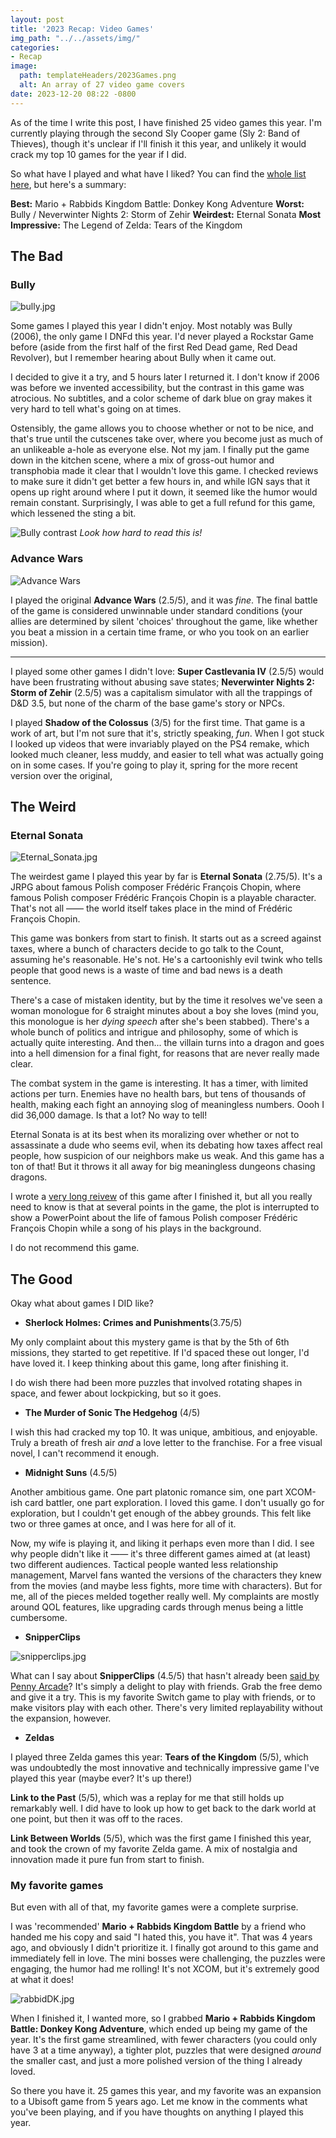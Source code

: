```yaml
---
layout: post
title: '2023 Recap: Video Games'
img_path: "../../assets/img/"
categories:
- Recap
image:
  path: templateHeaders/2023Games.png
  alt: An array of 27 video game covers
date: 2023-12-20 08:22 -0800
---
```

As of the time I write this post, I have finished 25 video games this year. I'm currently playing through the second Sly Cooper game (Sly 2: Band of Thieves), though it's unclear if I'll finish it this year, and unlikely it would crack my top 10 games for the year if I did.

So what have I played and what have I liked? You can find the [whole list here](https://alexrinehart.net/games/), but here's a summary:

**Best:** Mario + Rabbids Kingdom Battle: Donkey Kong Adventure
**Worst:** Bully / Neverwinter Nights 2: Storm of Zehir
**Weirdest:** Eternal Sonata
**Most Impressive:** The Legend of Zelda: Tears of the Kingdom

## The Bad

### Bully

![bully.jpg](bully.jpg)

Some games I played this year I didn't enjoy. Most notably was Bully (2006), the only game I DNFd this year. I'd never played a Rockstar Game before (aside from the first half of the first Red Dead game, Red Dead Revolver), but I remember hearing about Bully when it came out. 

I decided to give it a try, and 5 hours later I returned it. I don't know if 2006 was before we invented accessibility, but the contrast in this game was atrocious. No subtitles, and a color scheme of dark blue on gray makes it very hard to tell what's going on at times.

Ostensibly, the game allows you to choose whether or not to be nice, and that's true until the cutscenes take over, where you become just as much of an unlikeable a-hole as everyone else. Not my jam. I finally put the game down in the kitchen scene, where a mix of gross-out humor and transphobia made it clear that I wouldn't love this game. I checked reviews to make sure it didn't get better a few hours in, and while IGN says that it opens up right around where I put it down, it seemed like the humor would remain constant. Surprisingly, I was able to get a full refund for this game, which lessened the sting a bit.

![Bully contrast](bullyContrast.jpg)
_Look how hard to read this is!_

### Advance Wars

![Advance Wars](advanceWars.jpg)

I played the original **Advance Wars** (2.5/5), and it was *fine*. The final battle of the game is considered unwinnable under standard conditions (your allies are determined by silent 'choices' throughout the game, like whether you beat a mission in a certain time frame, or who you took on an earlier mission).

<hr>

I played some other games I didn't love: **Super Castlevania IV** (2.5/5) would have been frustrating without abusing save states; **Neverwinter Nights 2: Storm of Zehir** (2.5/5) was a capitalism simulator with all the trappings of D&D 3.5, but none of the charm of the base game's story or NPCs. 

I played **Shadow of the Colossus** (3/5) for the first time. That game is a work of art, but I'm not sure that it's, strictly speaking, *fun*. When I got stuck I looked up videos that were invariably played on the PS4 remake, which looked much cleaner, less muddy, and easier to tell what was actually going on in some cases. If you're going to play it, spring for the more recent version over the original,

## The Weird

### Eternal Sonata

![Eternal_Sonata.jpg](Eternal_Sonata.jpg)

The weirdest game I played this year by far is **Eternal Sonata** (2.75/5). It's a JRPG about famous Polish composer Frédéric François Chopin, where famous Polish composer Frédéric François Chopin is a playable character. That's not all —— the world itself takes place in the mind of Frédéric François Chopin.

This game was bonkers from start to finish. It starts out as a screed against taxes, where a bunch of characters decide to go talk to the Count, assuming he's reasonable. He's not. He's a cartoonishly evil twink who tells people that good news is a waste of time and bad news is a death sentence. 

There's a case of mistaken identity, but by the time it resolves we've seen a woman monologue for 6 straight minutes about a boy she loves (mind you, this monologue is her *dying speech* after she's been stabbed). There's a whole bunch of politics and intrigue and philosophy, some of which is actually quite interesting. And then... the villain turns into a dragon and goes into a hell dimension for a final fight, for reasons that are never really made clear.

The combat system in the game is interesting. It has a timer, with limited actions per turn. Enemies have no health bars, but tens of thousands of health, making each fight an annoying slog of meaningless numbers. Oooh I did 36,000 damage. Is that a lot? No way to tell!

Eternal Sonata is at its best when its moralizing over whether or not to assassinate a dude who seems evil, when its debating how taxes affect real people, how suspicion of our neighbors make us weak. And this game has a ton of that! But it throws it all away for big meaningless dungeons chasing dragons. 

I wrote a [very long reivew](https://alexrinehart.net/games/) of this game after I finished it, but all you really need to know is that at several points in the game, the plot is interrupted to show a PowerPoint about the life of famous Polish composer Frédéric François Chopin while a song of his plays in the background. 

I do not recommend this game.

## The Good

Okay what about games I DID like?

* **Sherlock Holmes: Crimes and Punishments**(3.75/5)

My only complaint about this mystery game is that by the 5th of 6th missions, they started to get repetitive. If I'd spaced these out longer, I'd have loved it. I keep thinking about this game, long after finishing it.

I do wish there had been more puzzles that involved rotating shapes in space, and fewer about lockpicking, but so it goes.

* **The Murder of Sonic The Hedgehog** (4/5)

I wish this had cracked my top 10. It was unique, ambitious, and enjoyable. Truly a breath of fresh air *and* a love letter to the franchise. For a free visual novel, I can't recommend it enough.

* **Midnight Suns** (4.5/5)

Another ambitious game. One part platonic romance sim, one part XCOM-ish card battler, one part exploration. I loved this game. I don't usually go for exploration, but I couldn't get enough of the abbey grounds. This felt like two or three games at once, and I was here for all of it. 

Now, my wife is playing it, and liking it perhaps even more than I did. I see why people didn't like it —— it's three different games aimed at (at least) two different audiences. Tactical people wanted less relationship management, Marvel fans wanted the versions of the characters they knew from the movies (and maybe less fights, more time with characters). But for me, all of the pieces melded together really well. My complaints are mostly around QOL features, like upgrading cards through menus being a little cumbersome.

* **SnipperClips**

![snipperclips.jpg](snipperclips.jpg)

What can I say about **SnipperClips** (4.5/5) that hasn't already been [said by Penny Arcade](https://www.penny-arcade.com/comic/2017/03/15/snipperstrips)? It's simply a delight to play with friends. Grab the free demo and give it a try. This is my favorite Switch game to play with friends, or to make visitors play with each other. There's very limited replayability without the expansion, however.

* **Zeldas**

I played three Zelda games this year: **Tears of the Kingdom** (5/5), which was undoubtedly the most innovative and technically impressive game I've played this year (maybe ever? It's up there!)

**Link to the Past** (5/5), which was a replay for me that still holds up remarkably well. I did have to look up how to get back to the dark world at one point, but then it was off to the races.

**Link Between Worlds** (5/5), which was the first game I finished this year, and took the crown of my favorite Zelda game. A mix of nostalgia and innovation made it pure fun from start to finish.

### My favorite games

But even with all of that, my favorite games were a complete surprise.

I was 'recommended' **Mario + Rabbids Kingdom Battle** by a friend who handed me his copy and said "I hated this, you have it". That was 4 years ago, and obviously I didn't prioritize it. I finally got around to this game and immediately fell in love. The mini bosses were challenging, the puzzles were engaging, the humor had me rolling! It's not XCOM, but it's extremely good at what it does!

![rabbidDK.jpg](rabbidDK.jpg)

When I finished it, I wanted more, so I grabbed **Mario + Rabbids Kingdom Battle: Donkey Kong Adventure**, which ended up being my game of the year. It's the first game streamlined, with fewer characters (you could only have 3 at a time anyway), a tighter plot, puzzles that were designed *around* the smaller cast, and just a more polished version of the thing I already loved.

So there you have it. 25 games this year, and my favorite was an expansion to a Ubisoft game from 5 years ago. Let me know in the comments what you've been playing, and if you have thoughts on anything I played this year.
